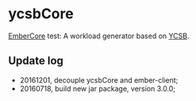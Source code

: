 # ycsbCore
[EmberCore](https://github.com/martji/emberCore) test: A workload generator based on [YCSB](https://github.com/brianfrankcooper/YCSB/).

## Update log
- 20161201, decouple ycsbCore and ember-client;
- 20160718, build new jar package, version 3.0.0;
